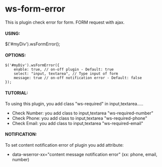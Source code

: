 # ws-form-error
This is plugin check error for form. FORM request with ajax.

#### USING:

$('#myDiv').wsFormError();

#### OPTIONS:
```
$('#myDiv').wsFormError({
    enable: true, // on-off plugin - Default: true
    select: "input, textarea", // Type input of form
    message: true // on-off notification error - Default: false
});
```
#### TUTORIAL:
To using this plugin, you add class "ws-required" in input,textarea.....
- Check Number: you add class to input,textarea "ws-required-number"
- Check Phone: you add class to input,textarea "ws-required-phone"
- Check Email: you add class to input,textarea "ws-required-email"

#### NOTIFICATION:
To set content notification error of plugin you add attribute:
- data-wserror-xx="content message notification error" (xx: phone, email, number)
